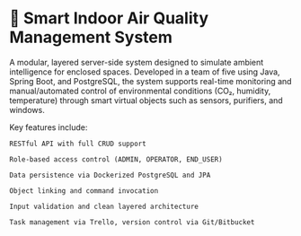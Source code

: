 # 🌿 Smart Indoor Air Quality Management System

A modular, layered server-side system designed to simulate ambient intelligence for enclosed spaces. Developed in a team of five using Java, Spring Boot, and PostgreSQL, the system supports real-time monitoring and manual/automated control of environmental conditions (CO₂, humidity, temperature) through smart virtual objects such as sensors, purifiers, and windows.

Key features include:

    RESTful API with full CRUD support

    Role-based access control (ADMIN, OPERATOR, END_USER)

    Data persistence via Dockerized PostgreSQL and JPA

    Object linking and command invocation

    Input validation and clean layered architecture

    Task management via Trello, version control via Git/Bitbucket

